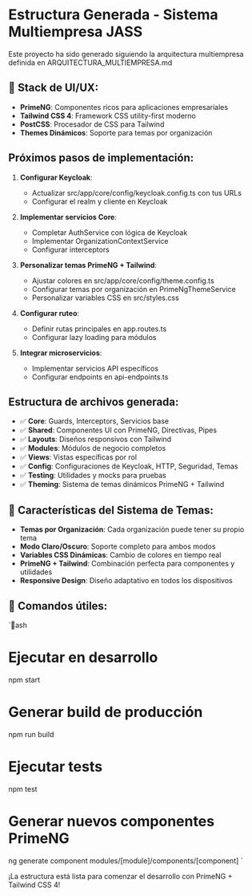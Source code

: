 # Estructura Generada - Sistema Multiempresa JASS

Este proyecto ha sido generado siguiendo la arquitectura multiempresa definida en ARQUITECTURA_MULTIEMPRESA.md

## 🎨 Stack de UI/UX:

- **PrimeNG**: Componentes ricos para aplicaciones empresariales
- **Tailwind CSS 4**: Framework CSS utility-first moderno
- **PostCSS**: Procesador de CSS para Tailwind
- **Themes Dinámicos**: Soporte para temas por organización

## Próximos pasos de implementación:

1. **Configurar Keycloak**:
   - Actualizar src/app/core/config/keycloak.config.ts con tus URLs
   - Configurar el realm y cliente en Keycloak

2. **Implementar servicios Core**:
   - Completar AuthService con lógica de Keycloak
   - Implementar OrganizationContextService
   - Configurar interceptors

3. **Personalizar temas PrimeNG + Tailwind**:
   - Ajustar colores en src/app/core/config/theme.config.ts
   - Configurar temas por organización en PrimeNgThemeService
   - Personalizar variables CSS en src/styles.css

4. **Configurar ruteo**:
   - Definir rutas principales en app.routes.ts
   - Configurar lazy loading para módulos

5. **Integrar microservicios**:
   - Implementar servicios API específicos
   - Configurar endpoints en api-endpoints.ts

## Estructura de archivos generada:

- ✅ **Core**: Guards, Interceptors, Servicios base
- ✅ **Shared**: Componentes UI con PrimeNG, Directivas, Pipes
- ✅ **Layouts**: Diseños responsivos con Tailwind
- ✅ **Modules**: Módulos de negocio completos
- ✅ **Views**: Vistas específicas por rol
- ✅ **Config**: Configuraciones de Keycloak, HTTP, Seguridad, Temas
- ✅ **Testing**: Utilidades y mocks para pruebas
- ✅ **Theming**: Sistema de temas dinámicos PrimeNG + Tailwind

## 🎨 Características del Sistema de Temas:

- **Temas por Organización**: Cada organización puede tener su propio tema
- **Modo Claro/Oscuro**: Soporte completo para ambos modos
- **Variables CSS Dinámicas**: Cambio de colores en tiempo real
- **PrimeNG + Tailwind**: Combinación perfecta para componentes y utilidades
- **Responsive Design**: Diseño adaptativo en todos los dispositivos

## 🚀 Comandos útiles:

`ash
# Ejecutar en desarrollo
npm start

# Generar build de producción
npm run build

# Ejecutar tests
npm test

# Generar nuevos componentes PrimeNG
ng generate component modules/[module]/components/[component]
`

¡La estructura está lista para comenzar el desarrollo con PrimeNG + Tailwind CSS 4!
